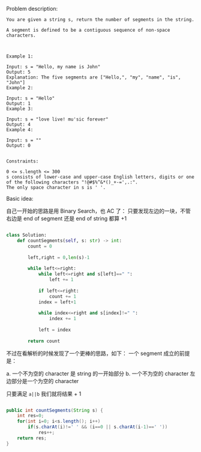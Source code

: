 
Problem description:

```
You are given a string s, return the number of segments in the string. 

A segment is defined to be a contiguous sequence of non-space characters.

 

Example 1:

Input: s = "Hello, my name is John"
Output: 5
Explanation: The five segments are ["Hello,", "my", "name", "is", "John"]
Example 2:

Input: s = "Hello"
Output: 1
Example 3:

Input: s = "love live! mu'sic forever"
Output: 4
Example 4:

Input: s = ""
Output: 0
 

Constraints:

0 <= s.length <= 300
s consists of lower-case and upper-case English letters, digits or one of the following characters "!@#$%^&*()_+-=',.:".
The only space character in s is ' '.

```

Basic idea:

自己一开始的思路是用 Binary Search，也 AC 了：
只要发现左边的一块，不管右边是 end of segment 还是 end of string
都算 +1

```Python

class Solution:
    def countSegments(self, s: str) -> int:
        count = 0
        
        left,right = 0,len(s)-1
        
        while left<=right:
            while left<=right and s[left]==" ":
                left += 1
            
            if left<=right:
                count += 1
            index = left+1
            
            while index<=right and s[index]!=" ":
                index += 1
            
            left = index
        
        return count

```

不过在看解析的时候发现了一个更棒的思路，如下：
一个 segment 成立的前提是：

a. 一个不为空的 character 是 string 的一开始部分
b. 一个不为空的 character 左边部分是一个为空的 character

只要满足 `a||b` 我们就将结果 + 1

```Java

public int countSegments(String s) {
    int res=0;
    for(int i=0; i<s.length(); i++)
        if(s.charAt(i)!=' ' && (i==0 || s.charAt(i-1)==' '))
            res++;        
    return res;
}

```